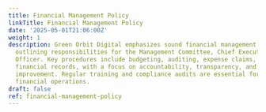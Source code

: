 ```yaml
---
title: Financial Management Policy
linkTitle: Financial Management Policy
date: '2025-05-01T21:06:00Z'
weight: 1
description: Green Orbit Digital emphasizes sound financial management practices,
  outlining responsibilities for the Management Committee, Chief Executive, and Finance
  Officer. Key procedures include budgeting, auditing, expense claims, and maintaining
  financial records, with a focus on accountability, transparency, and continuous
  improvement. Regular training and compliance audits are essential for effective
  financial operations.
draft: false
ref: financial-management-policy
---
```


